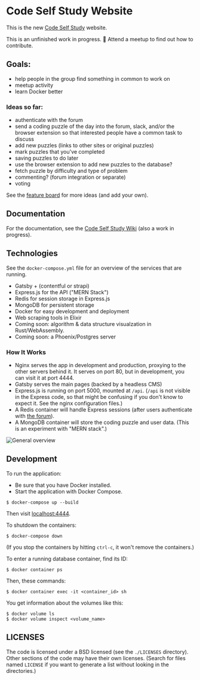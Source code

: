 # Code Self Study Website

This is the new [Code Self Study](https://codeselfstudy.com/) website.

This is an unfinished work in progress. :construction: Attend a meetup to find out how to contribute.

## Goals:

- help people in the group find something in common to work on
- meetup activity
- learn Docker better

### Ideas so far:

- authenticate with the forum
- send a coding puzzle of the day into the forum, slack, and/or the browser extension so that interested people have a common task to discuss
- add new puzzles (links to other sites or original puzzles)
- mark puzzles that you've completed
- saving puzzles to do later
- use the browser extension to add new puzzles to the database?
- fetch puzzle by difficulty and type of problem
- commenting? (forum integration or separate)
- voting

See the [feature board](https://github.com/codeselfstudy/codeselfstudy/projects/1) for more ideas (and add your own).

## Documentation

For the documentation, see the [Code Self Study Wiki](https://github.com/codeselfstudy/codeselfstudy_wiki) (also a work in progress).

## Technologies

See the `docker-compose.yml` file for an overview of the services that are running.

- Gatsby + (contentful or strapi)
- Express.js for the API ("MERN Stack")
- Redis for session storage in Express.js
- MongoDB for persistent storage
- Docker for easy development and deployment
- Web scraping tools in Elixir
- Coming soon: algorithm & data structure visualzation in Rust/WebAssembly.
- Coming soon: a Phoenix/Postgres server

### How It Works

- Nginx serves the app in development and production, proxying to the other servers behind it. It serves on port 80, but in development, you can visit it at port 4444.
- Gatsby serves the main pages (backed by a headless CMS)
- Express.js is running on port 5000, mounted at `/api`. (`/api` is not visible in the Express code, so that might be confusing if you don't know to expect it. See the nginx configuration files.)
- A Redis container will handle Express sessions (after users authenticate with [the forum](https://forum.codeselfstudy.com/)).
- A MongoDB container will store the coding puzzle and user data. (This is an experiment with "MERN stack".)

![General overview](https://wiki.codeselfstudy.com/images/servers.png)

## Development

To run the application:

- Be sure that you have Docker installed.
- Start the application with Docker Compose.

```text
$ docker-compose up --build
```

Then visit [localhost:4444](http://localhost:4444/).

To shutdown the containers:

```text
$ docker-compose down
```

(If you stop the containers by hitting `ctrl-c`, it won't remove the containers.)

To enter a running database container, find its ID:

```text
$ docker container ps
```

Then, these commands:

```text
$ docker container exec -it <container_id> sh
```

You get information about the volumes like this:

```text
$ docker volume ls
$ docker volume inspect <volume_name>
```

## LICENSES

The code is licensed under a BSD licensed (see the `./LICENSES` directory). Other sections of the code may have their own licenses. (Search for files named `LICENSE` if you want to generate a list without looking in the directories.)
